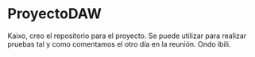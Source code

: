# ProyectoDAW

Kaixo,
creo el repositorio para el proyecto.
Se puede utilizar para realizar pruebas tal y como comentamos el otro día en la reunión.
Ondo ibili.
